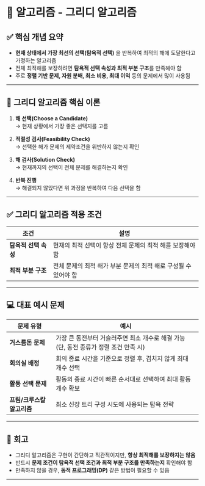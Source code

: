 #  🧠 알고리즘  - 그리디 알고리즘

## ✅ 핵심 개념 요약

- **현재 상태에서 가장 최선의 선택(탐욕적 선택)** 을 반복하여 최적의 해에 도달한다고 가정하는 알고리즘
- 전체 최적해를 보장하려면 **탐욕적 선택 속성과 최적 부분 구조**를 만족해야 함
- 주로 **정렬 기반 문제, 자원 분배, 최소 비용, 최대 이익** 등의 문제에서 많이 사용됨


---

## 🧠 그리디 알고리즘 핵심 이론

1. **해 선택(Choose a Candidate)**  
   → 현재 상황에서 가장 좋은 선택지를 고름

2. **적절성 검사(Feasibility Check)**  
   → 선택한 해가 문제의 제약조건을 위반하지 않는지 확인

3. **해 검사(Solution Check)**  
   → 현재까지의 선택이 전체 문제를 해결하는지 확인

4. **반복 진행**  
   → 해결되지 않았다면 위 과정을 반복하여 다음 선택을 함


---
## ✅ 그리디 알고리즘 적용 조건

| 조건 | 설명 |
|------|------|
| **탐욕적 선택 속성** | 현재의 최적 선택이 항상 전체 문제의 최적 해를 보장해야 함 |
| **최적 부분 구조** | 전체 문제의 최적 해가 부분 문제의 최적 해로 구성될 수 있어야 함 |

---

## 💻 대표 예시 문제

| 문제 유형 | 예시 |
|-----------|------|
| **거스름돈 문제** | 가장 큰 동전부터 거슬러주면 최소 개수로 해결 가능 (단, 동전 종류가 정렬 조건 만족 시) |
| **회의실 배정** | 회의 종료 시간을 기준으로 정렬 후, 겹치지 않게 최대 개수 선택 |
| **활동 선택 문제** | 활동의 종료 시간이 빠른 순서대로 선택하여 최대 활동 개수 확보 |
| **프림/크루스칼 알고리즘** | 최소 신장 트리 구성 시도에 사용되는 탐욕 전략 |

---



## 🔁 회고

- 그리디 알고리즘은 구현이 간단하고 직관적이지만, **항상 최적해를 보장하지는 않음**
- 반드시 **문제 조건이 탐욕적 선택 조건과 최적 부분 구조를 만족하는지** 확인해야 함
- 만족하지 않을 경우, **동적 프로그래밍(DP)** 같은 방법이 필요할 수 있음

---
